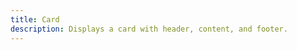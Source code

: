 ```yaml
---
title: Card
description: Displays a card with header, content, and footer.
---
```


<HeaderDocs :title="frontmatter.title" :description="frontmatter.description"/>
